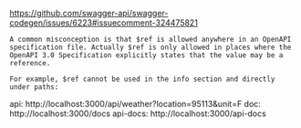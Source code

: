 https://github.com/swagger-api/swagger-codegen/issues/6223#issuecomment-324475821

```
A common misconception is that $ref is allowed anywhere in an OpenAPI specification file. Actually $ref is only allowed in places where the OpenAPI 3.0 Specification explicitly states that the value may be a reference.

For example, $ref cannot be used in the info section and directly under paths:

```


api: http://localhost:3000/api/weather?location=95113&unit=F
doc: http://localhost:3000/docs
api-docs: http://localhost:3000/api-docs